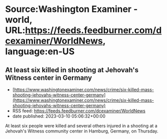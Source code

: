 # Source:Washington Examiner - world, URL:https://feeds.feedburner.com/dcexaminer/WorldNews, language:en-US

## At least six killed in shooting at Jehovah's Witness center in Germany
 - [https://www.washingtonexaminer.com/news/crime/six-killed-mass-shooting-jehovahs-witness-center-germany](https://www.washingtonexaminer.com/news/crime/six-killed-mass-shooting-jehovahs-witness-center-germany)
 - RSS feed: https://feeds.feedburner.com/dcexaminer/WorldNews
 - date published: 2023-03-10 05:06:32+00:00

At least six people were killed and several others injured in a shooting at a Jehovah's Witness community center in Hamburg, Germany, on Thursday.

